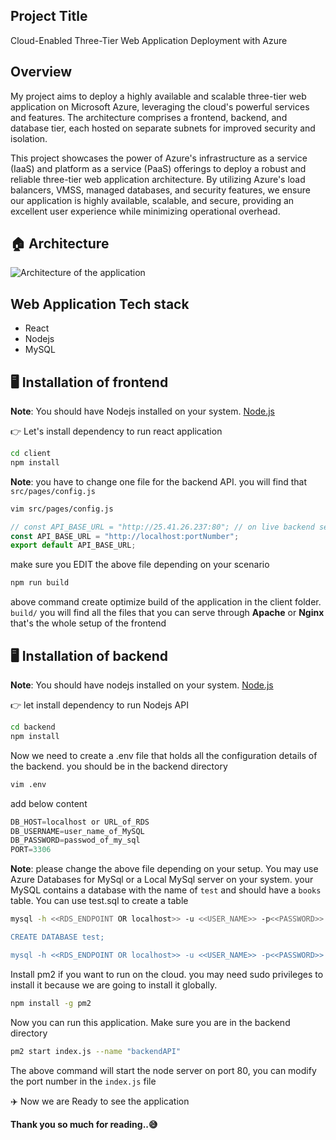 ## Project Title

Cloud-Enabled Three-Tier Web Application Deployment with Azure

## Overview

My project aims to deploy a highly available and scalable three-tier web application on Microsoft Azure, leveraging the cloud's powerful services and features. The architecture comprises a frontend, backend, and database tier, each hosted on separate subnets for improved security and isolation.

This project showcases the power of Azure's infrastructure as a service (IaaS) and platform as a service (PaaS) offerings to deploy a robust and reliable three-tier web application architecture. By utilizing Azure's load balancers, VMSS, managed databases, and security features, we ensure our application is highly available, scalable, and secure, providing an excellent user experience while minimizing operational overhead.

## 🏠 Architecture
![Architecture of the application](architectur.gif)

## Web Application Tech stack

- React 
- Nodejs
- MySQL

## 🖥️ Installation of frontend

**Note**: You should have Nodejs installed on your system. [Node.js](https://nodejs.org/)

👉 Let's install dependency to run react application

```sh
cd client
npm install
```

**Note**: you have to change one file for the backend API. you will find that `src/pages/config.js`

```sh
vim src/pages/config.js
```

```javascript
// const API_BASE_URL = "http://25.41.26.237:80"; // on live backend server which is running on port 80
const API_BASE_URL = "http://localhost:portNumber";
export default API_BASE_URL;
```
make sure you EDIT the above file depending on your scenario


```sh
npm run build 
```

above command create optimize build of the application in the client folder. `build/` you will find all the files that you can serve through **Apache** or **Nginx**
that's the whole setup of the frontend

##  🖥️ ️Installation of backend

**Note**: You should have nodejs installed on your system. [Node.js](https://nodejs.org/)

👉 let install dependency to run Nodejs  API

```sh
cd backend
npm install
```
Now we need to create a .env file that holds all the configuration details of the backend. you should be in the backend directory

```sh
vim .env
```
add below content 

```javascript
DB_HOST=localhost or URL_of_RDS
DB_USERNAME=user_name_of_MySQL
DB_PASSWORD=passwod_of_my_sql
PORT=3306
```
**Note**: please change the above file depending on your setup. You may use Azure Databases for MySql or a Local MySql server on your system. your MySQL contains a database with the name of `test` and should have a `books` table. You can use test.sql to create a table 


```sh
mysql -h <<RDS_ENDPOINT OR localhost>> -u <<USER_NAME>> -p<<PASSWORD>>

CREATE DATABASE test;

mysql -h <<RDS_ENDPOINT OR localhost>> -u <<USER_NAME>> -p<<PASSWORD>> test < test.sql
```


Install pm2 if you want to run on the cloud. you may need sudo privileges to install it because we are going to install it globally.

```sh
npm install -g pm2
```

Now you can run this application. Make sure you are in the backend directory


```sh
pm2 start index.js --name "backendAPI"
```

The above command will start the node server on port 80, you can modify the port number in the `index.js` file

✈️ Now we are Ready to see the application

**Thank you so much for reading..😅**
